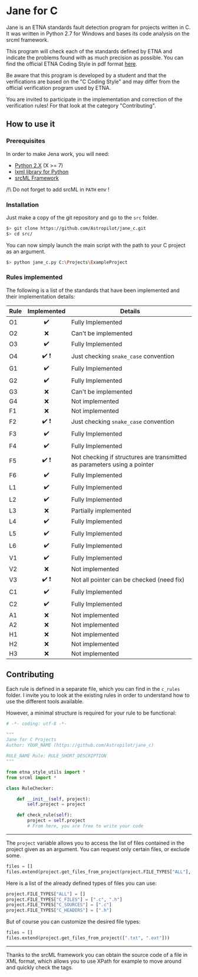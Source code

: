 
# Jane for C

Jane is an ETNA standards fault detection program for projects written in C.
It was written in Python 2.7 for Windows and bases its code analysis on the srcml framework.

This program will check each of the standards defined by ETNA and indicate the problems found with as much precision as possible. You can find the official
ETNA Coding Style in pdf format [here](C_Coding_Style.pdf).

Be aware that this program is developed by a student and that the verifications are based on the "C Coding Style" and may differ from the official verification program used by ETNA.

You are invited to participate in the implementation and correction of the verification rules! For that look at the category "Contributing".

## How to use it

### Prerequisites

In order to make Jena work, you will need:
* [Python 2.X](https://www.python.org/downloads/) (X >= 7)
* [lxml library for Python](https://lxml.de/)
* [srcML Framework](https://www.srcml.org/#download)

/!\ Do not forget to add srcML in `PATH` env !

### Installation

Just make a copy of the git repository and go to the `src` folder.

```bash
$> git clone https://github.com/Astropilot/jane_c.git
$> cd src/
```

You can now simply launch the main script with the path to your C project as an argument.

```bash
$> python jane_c.py C:\Projects\ExampleProject
```

### Rules implemented

The following is a list of the standards that have been implemented and their implementation details:

| Rule   | Implemented                 | Details              |
|--------|:---------------------------:|----------------------|
| O1     | :heavy_check_mark:          | Fully Implemented    |
| O2     | :x:                         | Can't be implemented |
| O3     | :heavy_check_mark:          | Fully Implemented    |
| O4     | :heavy_check_mark: :heavy_exclamation_mark:    | Just checking `snake_case` convention    |
| G1     | :heavy_check_mark:          | Fully Implemented    |
| G2     | :heavy_check_mark:          | Fully Implemented    |
| G3     | :x:                         | Can't be implemented |
| G4     | :x:                         | Not implemented      |
| F1     | :x:                         | Not implemented      |
| F2     | :heavy_check_mark: :heavy_exclamation_mark:        | Just checking `snake_case` convention    |
| F3     | :heavy_check_mark:          | Fully Implemented    |
| F4     | :heavy_check_mark:          | Fully Implemented    |
| F5     | :heavy_check_mark: :heavy_exclamation_mark:        | Not checking if structures are transmitted as parameters using a pointer    |
| F6     | :heavy_check_mark:          | Fully Implemented    |
| L1     | :heavy_check_mark:          | Fully Implemented    |
| L2     | :heavy_check_mark:          | Fully Implemented    |
| L3     | :x:                         | Partially implemented      |
| L4     | :heavy_check_mark:          | Fully Implemented    |
| L5     | :heavy_check_mark:          | Fully Implemented    |
| L6     | :heavy_check_mark:          | Fully Implemented    |
| V1     | :heavy_check_mark:          | Fully Implemented    |
| V2     | :x:                         | Not implemented      |
| V3     | :heavy_check_mark: :heavy_exclamation_mark:                         | Not all pointer can be checked (need fix)      |
| C1     | :heavy_check_mark:          | Fully Implemented    |
| C2     | :heavy_check_mark:          | Fully Implemented    |
| A1     | :x:                         | Not implemented      |
| A2     | :x:                         | Not implemented      |
| H1     | :x:                         | Not implemented      |
| H2     | :x:                         | Not implemented      |
| H3     | :x:                         | Not implemented      |

## Contributing

Each rule is defined in a separate file, which you can find in the `c_rules` folder.
I invite you to look at the existing rules in order to understand how to use the different tools available.

However, a minimal structure is required for your rule to be functional:

```python
# -*- coding: utf-8 -*-

"""
Jane for C Projects
Author: YOUR_NAME (https://github.com/Astropilot/jane_c)

RULE_NAME Rule: RULE_SHORT_DESCRIPTION
"""

from etna_style_utils import *
from srcml import *

class RuleChecker:

    def __init__(self, project):
        self.project = project

    def check_rule(self):
        project = self.project
        # From here, you are free to write your code
```
________

The `project` variable allows you to access the list of files contained in the project given as an argument. You can request only certain files, or exclude some.
```python
files = []
files.extend(project.get_files_from_project(project.FILE_TYPES["ALL"], exclude = False))
```

Here is a list of the already defined types of files you can use:

```python
project.FILE_TYPES["ALL"] = []
project.FILE_TYPES["C_FILES"] = [".c", ".h"]
project.FILE_TYPES["C_SOURCES"] = [".c"]
project.FILE_TYPES["C_HEADERS"] = [".h"]
```

But of course you can customize the desired file types:
```python
files = []
files.extend(project.get_files_from_project([".txt", ".ext"]))
```

________

Thanks to the srcML framework you can obtain the source code of a file in XML format, which allows you to use XPath for example to move around and quickly check the tags.
